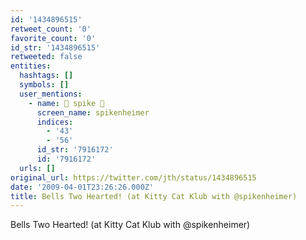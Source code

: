 ```yaml
---
id: '1434896515'
retweet_count: '0'
favorite_count: '0'
id_str: '1434896515'
retweeted: false
entities:
  hashtags: []
  symbols: []
  user_mentions:
    - name: 🍩 spike 🍩
      screen_name: spikenheimer
      indices:
        - '43'
        - '56'
      id_str: '7916172'
      id: '7916172'
  urls: []
original_url: https://twitter.com/jth/status/1434896515
date: '2009-04-01T23:26:26.000Z'
title: Bells Two Hearted! (at Kitty Cat Klub with @spikenheimer)
---
```


Bells Two Hearted! (at Kitty Cat Klub with @spikenheimer)